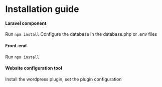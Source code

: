 # Installation guide

#### Laravel component

Run `npm install`
Configure the database in the database.php or .env files

#### Front-end

Run `npm install`

#### Website configuration tool

Install the wordpress plugin, set the plugin configuration


